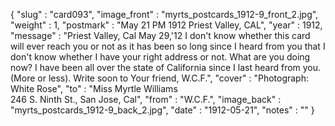 {
  "slug" : "card093",
  "image_front" : "myrts_postcards_1912-9_front_2.jpg",
  "weight" : 1,
  "postmark" : "May 21 PM 1912 Priest Valley, CAL",
  "year" : 1912,
  "message" : "Priest Valley, Cal May 29,'12 I don't know whether this card will ever reach you or not as it has been so long since I heard from you that I don't know whether I have your right address or not. What are you doing now? I have been all over the state of California since I last heard from you. (More or less). Write soon to Your friend, W.C.F.",
  "cover" : "Photograph: White Rose",
  "to" : "Miss Myrtle Williams<br> 246 S. Ninth St., San Jose, Cal",
  "from" : "W.C.F.",
  "image_back" : "myrts_postcards_1912-9_back_2.jpg",
  "date" : "1912-05-21",
  "notes" : ""
}

